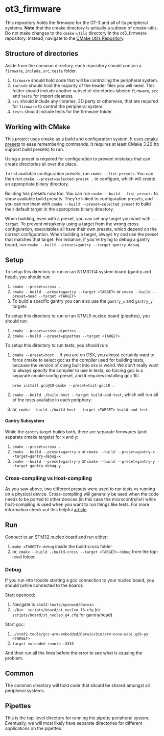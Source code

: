 # ot3_firmware

This repository holds the firmware for the OT-3 and all of its peripheral systems. **Note** that the cmake directory is
actually a subtree of cmake-utils. Do not make changes to the `cmake-utils` directory in the ot3_firmware repository.
Instead, navigate to the [CMake Utils Repository](https://github.com/Opentrons/cmake-utils).

## Structure of directories

Aside from the common directory, each repository should contain a `firmware`, `include`, `src`, `tests` folder.

1. `firmware` should hold code that will be controlling the peripheral system.
2. `include` should hold the majority of the header files you will need. This folder should include another subset of
   directories labeled `firmware`, `src` and `tests` for import cleaness.
3. `src` should include any libraries, 3D party or otherwise, that are required for `firmware` to control the peripheral
   system.
4. `tests` should include tests for the firmware folder.

## Working with CMake

This project uses cmake as a build and configuration system. It uses [cmake presets](https://cmake.org/cmake/help/latest/manual/cmake-presets.7.html) to ease remembering commands. It requires at least CMake 3.20 (to support build presets) to run.

Using a preset is required for configuration to prevent mistakes that can create directories all over the place.

To list available configuration presets, run `cmake --list-presets`. You can then run `cmake --preset=selected-preset .` to configure, which will create an appropriate binary directory.

Building has presets now too. You can run `cmake --build --list-presets` to show available build presets. They're linked to configuration presets, and you can run them with `cmake --build --preset=selected preset` to build their default target in the appropriate binary directory.

When building, even with a preset, you can set any target you want with `--target`. To prevent mistakenly using a target from the wrong cross configuration, executables all have their own presets, which depend on the correct configuration. When building a target, always try and use the preset that matches that target. For instance, if you're trying to debug a gantry board, run `cmake --build --preset=gantry --target gantry-debug`.


## Setup

To setup this directory to run on an STM32G4 system board (gantry and head), you should run:

1. `cmake --preset=cross .`
2. `cmake --build --preset=gantry --target <TARGET>` or `cmake --build --preset=head --target <TARGET>`
3. To build a specific gantry you can also use the `gantry_x` and `gantry_y` targets

To setup this directory to run on an STML5 nucleo board (pipettes), you should run:

1. `cmake --preset=cross-pipettes .`
2. `cmake --build --preset=pipettes --target <TARGET>`

To setup this directory to run tests, you should run:

1. `cmake --preset=host .`
   If you are on OSX, you almost certainly want to force cmake to select gcc as the compiler used for building tests,
   because the version of clang built into osx is weird. We don't really want to always specify the compiler to use in
   tests, so forcing gcc is a separate cmake config preset, and it requires installing gcc 10:

   `brew install gcc@10`
   `cmake --preset=host-gcc10 .`
2. `cmake --build ./build-host --target build-and-test`, which will run all of the tests available in each periphery.
3. or, `cmake --build ./build-host --target <TARGET>-build-and-test`

#### Gantry Subsystem

While the `gantry` target builds both, there are separate firmwares (and separate cmake targets) for x and y:

1. `cmake --preset=cross .`
2. `cmake --build --preset=gantry-x` or `cmake --build --preset=gantry-x --target=gantry-debug-x`
3. `cmake --build --preset=gantry-y` or `cmake --build --preset=gantry-y --target gantry-debug-y`

### Cross-compiling vs Host-compiling

As you saw above, two different presets were used to run tests vs running on a physical device. Cross-compiling will
generally be used when the code needs to be ported to other devices (in this case the microcontroller) while
host-compiling is used when you want to run things like tests. For more information check out this
helpful [article](https://landley.net/writing/docs/cross-compiling.html).

## Run

Connect to an STM32 nucleo board and run either:

1. `make <TARGET>-debug` inside the build-cross folder
2. or, `cmake --build ./build-cross --target <TARGET>-debug` from the top-level folder.

### Debug

If you run into trouble starting a gcc connection to your nucleo board, you should (while connected to the board):

Start openocd:

1. Navigate to `stm32-tools/openocd/Darwin`
2. `./bin  scripts/board/st_nucleo_f3.cfg` (or `scripts/board/st_nucleo_g4.cfg` for gantry/head)

Start gcc:

1. `./stm32-tools/gcc-arm-embedded/Darwin/bin/arm-none-eabi-gdb-py <TARGET>`
2. `target extended-remote :3333`

And then run all the lines before the error to see what is causing the problem.

## Common

The common directory will hold code that should be shared amongst all peripheral systems.

## Pipettes

This is the top-level directory for running the pipette peripheral system. Eventually, we will most likely have separate
directories for different applications on the pipettes.
